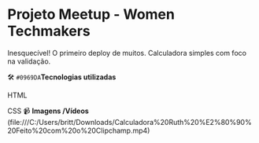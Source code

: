 # Projeto Meetup - Women Techmakers

Inesquecível! O primeiro deploy de muitos.
Calculadora simples com foco na validação.


🛠️ `#0969DA`**Tecnologias utilizadas**

HTML

CSS
📹 **Imagens /Vídeos**
(file:///C:/Users/britt/Downloads/Calculadora%20Ruth%20%E2%80%90%20Feito%20com%20o%20Clipchamp.mp4)








